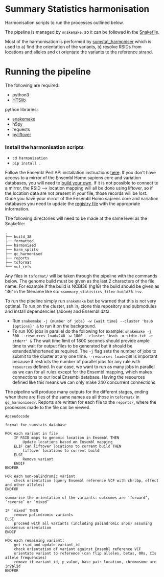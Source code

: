 # Summary Statistics harmonisation


Harmonisation scripts to run the processes outlined below.

The pipeline is managed by `snakemake`, so it can be followed in the [Snakefile](Snakefile).

Most of the harmonisation is performed by [sumstat_harmoniser](https://github.com/opentargets/sumstat_harmoniser) which is used to a) find the orientation of the variants, b) resolve RSIDs from locations and alleles and c) orientate the variants to the reference strand.

# Running the pipeline

The following are required:

- python3
- [HTSlib](http://www.htslib.org/download/)

python libraries:

- [snakemake](https://snakemake.readthedocs.io/en/stable/getting_started/installation.html)
- h5py
- requests
- [pyliftover](https://pypi.org/project/pyliftover/)

### Install the harmonisation scripts
- `cd harmonisation`
- `pip install .`

Follow the Ensembl Perl API installation instructions [here](https://www.ensembl.org/info/docs/api/api_installation.html).
If you don't have access to a mirror of the Ensembl Homo sapiens core and variation databases, you will need to [build your own](https://www.ensembl.org/info/docs/webcode/mirror/install/ensembl-data.html). If it is not possible to connect to a mirror, the RSID --> location mapping will all be done using liftover, so if the location data are not present in your file, those records will be lost.
Once you have your mirror of the Ensembl Homo sapiens core and variation databases you need to update the [registry file](https://github.com/EBISPOT/sum-stats-formatter/blob/master/harmonisation/formatting_tools/ensembl.registry) with the appropriate information.

The following directories will need to be made at the same level as the Snakefile:

```
.
├── build_38
├── formatted
├── harmonised
├── harm_splits
├── qc_harmonised
├── reports
├── toformat
└── vcf_refs
```

Any files in `toformat/` will be taken through the pipeline with the commands below.
The genome build must be given as the last 2 characters of the file name. For example if the build is NCBI36 (hg18) the build should be given as '36' in the filename like so: `<summary_statistics_file>-build36.tsv`. 

To run the pipeline simply run `snakemake` but be warned that this is not very optimal.
To run on the cluster, ssh in, clone this repository and submodules and install dependencies (above) and Ensembl data.
- Run `snakemake -j {number of jobs} -w {wait time} --cluster 'bsub {options}' &` to run it on the background. 
- To run 100 jobs in parallel do the following for example:
`snakemake -j 500 --resources load=240 -w 1800 --cluster 'bsub -o stdin.txt -e stderr' &`
The wait time limit of 1800 seconds should provide ample time to wait for output files to be generated but it should be extended/shortened as required. The `-j` flag sets the number of jobs to submit to the cluster at any one time. `--resources load=240` is important because it restricts the number of parallel jobs for any rule with `resources` defined. In our case, we want to run as many jobs in parallel as we can for all rules except for the Ensembl mapping, which makes connections to our local Ensembl database. Having the resources defined like this means we can only make 240 concurrent connections.

The pipeline will produce many outputs for the different stages, ending when there are files of the same names as all those in `toformat/` in `qc_harmonised/`. Reports are written for each file to the `reports/`, where the processes made to the file can be viewed.


```
#pseudocode

format for sumstats database

FOR each variant in file
    IF RSID maps to genomic location in Ensembl THEN
        Update locations based on Ensembl mapping
    ELIF can liftover locations to current build THEN
        liftover locations to current build
    ELSE
        Remove variant
    ENDIF
ENDFOR

FOR each non-palindromic variant
    check orientation (query Ensembl reference VCF with chr:bp, effect and other alleles)
ENDFOR

summarise the orientation of the variants: outcomes are ‘forward’, ‘reverse’ or ‘mixed’

IF ‘mixed’ THEN
    remove palindromic variants
ELSE
    proceed with all variants (including palindromic snps) assuming consensus orientation
ENDIF

FOR each remaining variant:
    get rsid and update variant_id
    check orientation of variant against Ensembl reference VCF
    orientate variant to reference (can flip alleles, betas, ORs, CIs allele frequencies)
    remove if variant_id, p_value, base_pair_location, chromosome are invalid
ENDFOR
```
